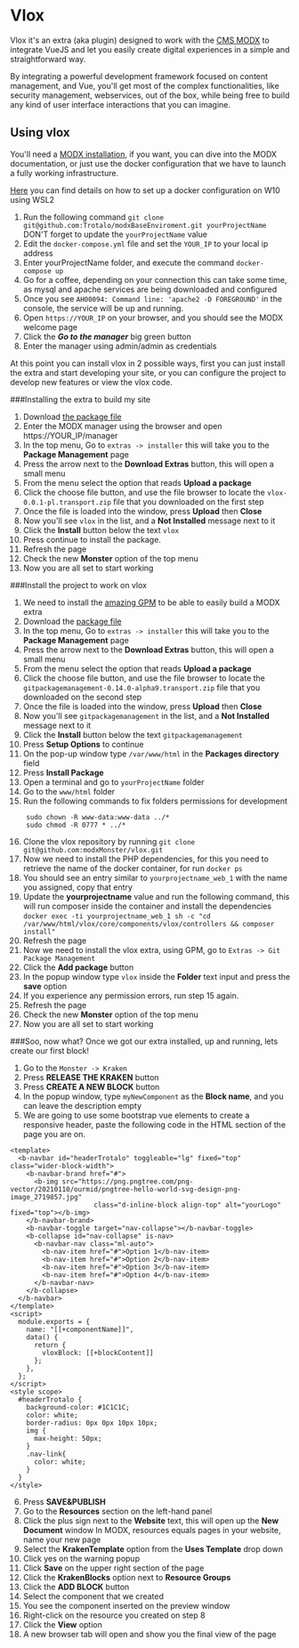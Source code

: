# Vlox

Vlox it's an extra (aka plugin) designed to work with the [CMS MODX](https://modx.com/) to integrate VueJS and let you 
easily create digital experiences in a simple and straightforward way.

By integrating a powerful development framework focused on content management, and Vue, you'll get most of the complex 
functionalities, like security management, webservices, out of the box, while being free to build any kind of user 
interface interactions that you can imagine.

## Using vlox

You'll need a [MODX installation](https://docs.modx.com/current/en/getting-started/installation), if you want, you can
dive into the MODX documentation, or just use the docker configuration that we have to launch a fully working 
infrastructure.

[Here](https://github.com/Trotalo/modxBaseEnviroment/blob/master/README.md) you can find details on how to set up 
a docker configuration on W10 using WSL2

1. Run the following command `git clone git@github.com:Trotalo/modxBaseEnviroment.git yourProjectName` DON'T forget
to update the `yourProjectName` value
2. Edit the `docker-compose.yml` file and set the `YOUR_IP` to your local ip address
3. Enter yourProjectName folder, and execute the command `docker-compose up`
4. Go for a coffee, depending on your connection this can take some time, as mysql and apache services are being 
downloaded and configured
5. Once you see `AH00094: Command line: 'apache2 -D FOREGROUND'` in the console, the service will be up and running.
6. Open `https://YOUR_IP` on your browser, and you should see the MODX welcome page
7. Click the ***Go to the manager*** big green button
8. Enter the manager using admin/admin as credentials

At this point you can install vlox in 2 possible ways, first you can just install the extra and start developing 
your site, or you can configure the project to develop new features or view the vlox code.

###Installing the extra to build my site
1. Download [the package file](https://github.com/Trotalo/vlox/raw/master/_packages/vlox-0.0.1-pl.transport.zip)
2. Enter the MODX manager using the browser and open https://YOUR_IP/manager
3. In the top menu, Go to `extras -> installer` this will take you to the **Package Management** page
4. Press the arrow next to the **Download Extras** button, this will open a small menu
5. From the menu select the option that reads **Upload a package**
6. Click the choose file button, and use the file browser to locate the `vlox-0.0.1-pl.transport.zip` file that you 
downloaded on the first step
7. Once the file is loaded into the window, press **Upload** then **Close**
8. Now you'll see `vlox` in the list, and a **Not Installed** message next to it
9. Click the **Install** button below the text `vlox`
10. Press continue to install the package.
11. Refresh the page
12. Check the new **Monster** option of the top menu
13. Now you are all set to start working

###Install the project to work on vlox
1. We need to install the [amazing GPM](https://github.com/theboxer/Git-Package-Management) to be able to easily build 
a MODX extra
2. Download the [package file](https://github.com/theboxer/Git-Package-Management/raw/master/_packages/gitpackagemanagement-0.14.0-alpha9.transport.zip)
3. In the top menu, Go to `extras -> installer` this will take you to the **Package Management** page
4. Press the arrow next to the **Download Extras** button, this will open a small menu
5. From the menu select the option that reads **Upload a package**
6. Click the choose file button, and use the file browser to locate the `gitpackagemanagement-0.14.0-alpha9.transport.zip` file that you
   downloaded on the second step
7. Once the file is loaded into the window, press **Upload** then **Close**
8. Now you'll see `gitpackagemanagement` in the list, and a **Not Installed** message next to it
9. Click the **Install** button below the text `gitpackagemanagement`
10. Press **Setup Options** to continue
11. On the pop-up window type `/var/www/html` in the **Packages directory** field
12. Press **Install Package**
13. Open a terminal and go to `yourProjectName` folder
14. Go to the `www/html` folder
15. Run the following commands to fix folders permissions for development
``` 
    sudo chown -R www-data:www-data ../*
    sudo chmod -R 0777 * ../*
```
16. Clone the vlox repository by running `git clone git@github.com:modxMonster/vlox.git`
17. Now we need to install the PHP dependencies, for this you need to retrieve the name of the docker container, for 
run `docker ps`
18. You should see an entry similar to `yourprojectname_web_1` with the name you assigned, copy that entry
19. Update the **yourprojectname** value and run the following command, this will run composer inside the container
and install the dependencies
`docker exec -ti yourprojectname_web_1 sh -c "cd /var/www/html/vlox/core/components/vlox/controllers && composer install"`
20. Refresh the page
21. Now we need to install the vlox extra, using GPM, go to `Extras -> Git Package Management`
22. Click the **Add package** button
23. In the popup window type `vlox` inside the **Folder** text input and press the **save** option
24. If you experience any permission errors, run step 15 again.
25. Refresh the page
26. Check the new **Monster** option of the top menu
27. Now you are all set to start working

###Soo, now what?
Once we got our extra installed, up and running, lets create our first block!
1. Go to the `Monster -> Kraken`
2. Press **RELEASE THE KRAKEN** button
3. Press **CREATE A NEW BLOCK** button
4. In the popup window, type `myNewComponent` as the **Block name**, and you can leave the description empty
5. We are going to use some bootstrap vue elements to create a responsive header, paste the following code
in the HTML section of the page you are on.
```
<template>
  <b-navbar id="headerTrotalo" toggleable="lg" fixed="top" class="wider-block-width">
    <b-navbar-brand href="#">
      <b-img src="https://png.pngtree.com/png-vector/20210110/ourmid/pngtree-hello-world-svg-design-png-image_2719857.jpg"
                     class="d-inline-block align-top" alt="yourLogo" fixed="top"></b-img>
    </b-navbar-brand>
    <b-navbar-toggle target="nav-collapse"></b-navbar-toggle>
    <b-collapse id="nav-collapse" is-nav>
      <b-navbar-nav class="ml-auto">
        <b-nav-item href="#">Option 1</b-nav-item>
        <b-nav-item href="#">Option 2</b-nav-item>
        <b-nav-item href="#">Option 3</b-nav-item>
        <b-nav-item href="#">Option 4</b-nav-item>
      </b-navbar-nav>
    </b-collapse>
  </b-navbar>
</template>
<script>
  module.exports = {
    name: "[[+componentName]]",
    data() {
      return {
        vloxBlock: [[+blockContent]]
      };
    },
  };
</script>
<style scope>
  #headerTrotalo {
    background-color: #1C1C1C;
    color: white;
    border-radius: 0px 0px 10px 10px;
    img {
      max-height: 50px;
    }
    .nav-link{
      color: white;
    }
  }
</style>
```
6. Press **SAVE&PUBLISH**
7. Go to the **Resources** section on the left-hand panel
8. Click the plus sign next to the **Website** text, this will open up the **New Document** window
In MODX, resources equals pages in your website, name your new page
9. Select the **KrakenTemplate** option from the **Uses Template** drop down
10. Click yes on the warning popup
11. Click **Save** on the upper right section of the page
12. Click the **KrakenBlocks** option next to **Resource Groups**
13. Click the **ADD BLOCK** button
14. Select the component that we created
15. You see the component inserted on the preview window
16. Right-click on the resource you created on step 8
17. Click the **View** option
18. A new browser tab will open and show you the final view of the page



 

